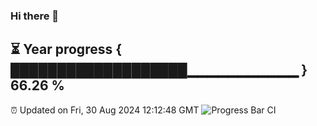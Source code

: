 ### Hi there 👋
⏳ Year progress { ███████████████████▁▁▁▁▁▁▁▁▁▁▁ } 66.26 %
---
⏰ Updated on Fri, 30 Aug 2024 12:12:48 GMT
![Progress Bar CI](https://github.com/Moyi321/Moyi321/workflows/Progress%20Bar%20CI/badge.svg)
